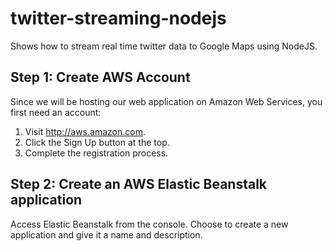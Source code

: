 twitter-streaming-nodejs
========================

Shows how to stream real time twitter data to Google Maps using NodeJS.


<h2>Step 1: Create AWS Account</h2>
Since we will be hosting our web application on Amazon Web Services, you first need an account:
<ol>
	<li>Visit <a href="http://aws.amazon.com/">http://aws.amazon.com</a>.</li>
	<li>Click the Sign Up button at the top.</li>
	<li>Complete the registration process.</li>
</ol>
<h2>Step 2: Create an AWS Elastic Beanstalk application</h2>
Access Elastic Beanstalk from the console. Choose to create a new application and give it a name and description.
